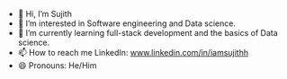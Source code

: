 - 👋 Hi, I’m Sujith
- 👀 I’m interested in Software engineering and Data science.
- 🌱 I’m currently learning full-stack development and the basics of Data science.
- 📫 How to reach me LinkedIn: www.linkedin.com/in/iamsujithh
- 😄 Pronouns: He/Him

<!---
lambdaYouth/lambdaYouth is a ✨ special ✨ repository because its `README.md` (this file) appears on your GitHub profile.
You can click the Preview link to take a look at your changes.
--->
